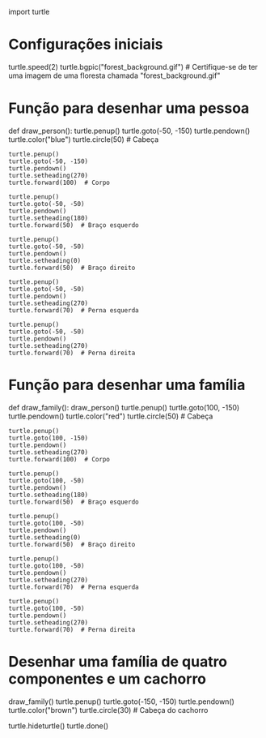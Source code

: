 import turtle

# Configurações iniciais
turtle.speed(2)
turtle.bgpic("forest_background.gif")  # Certifique-se de ter uma imagem de uma floresta chamada "forest_background.gif"

# Função para desenhar uma pessoa
def draw_person():
    turtle.penup()
    turtle.goto(-50, -150)
    turtle.pendown()
    turtle.color("blue")
    turtle.circle(50)  # Cabeça

    turtle.penup()
    turtle.goto(-50, -150)
    turtle.pendown()
    turtle.setheading(270)
    turtle.forward(100)  # Corpo

    turtle.penup()
    turtle.goto(-50, -50)
    turtle.pendown()
    turtle.setheading(180)
    turtle.forward(50)  # Braço esquerdo

    turtle.penup()
    turtle.goto(-50, -50)
    turtle.pendown()
    turtle.setheading(0)
    turtle.forward(50)  # Braço direito

    turtle.penup()
    turtle.goto(-50, -50)
    turtle.pendown()
    turtle.setheading(270)
    turtle.forward(70)  # Perna esquerda

    turtle.penup()
    turtle.goto(-50, -50)
    turtle.pendown()
    turtle.setheading(270)
    turtle.forward(70)  # Perna direita

# Função para desenhar uma família
def draw_family():
    draw_person()
    turtle.penup()
    turtle.goto(100, -150)
    turtle.pendown()
    turtle.color("red")
    turtle.circle(50)  # Cabeça

    turtle.penup()
    turtle.goto(100, -150)
    turtle.pendown()
    turtle.setheading(270)
    turtle.forward(100)  # Corpo

    turtle.penup()
    turtle.goto(100, -50)
    turtle.pendown()
    turtle.setheading(180)
    turtle.forward(50)  # Braço esquerdo

    turtle.penup()
    turtle.goto(100, -50)
    turtle.pendown()
    turtle.setheading(0)
    turtle.forward(50)  # Braço direito

    turtle.penup()
    turtle.goto(100, -50)
    turtle.pendown()
    turtle.setheading(270)
    turtle.forward(70)  # Perna esquerda

    turtle.penup()
    turtle.goto(100, -50)
    turtle.pendown()
    turtle.setheading(270)
    turtle.forward(70)  # Perna direita

# Desenhar uma família de quatro componentes e um cachorro
draw_family()
turtle.penup()
turtle.goto(-150, -150)
turtle.pendown()
turtle.color("brown")
turtle.circle(30)  # Cabeça do cachorro

turtle.hideturtle()
turtle.done()
